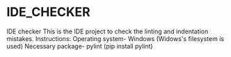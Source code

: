 # IDE_CHECKER
IDE checker
This is the IDE project to check the linting and indentation mistakes.
Instructions: Operating system- Windows (Widows's filesystem is used)
              Necessary package- pylint (pip install pylint)
